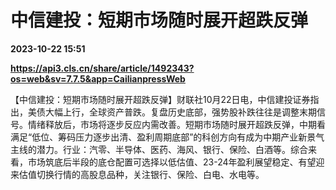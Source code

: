 # 中信建投：短期市场随时展开超跌反弹

**2023-10-22 15:51**

**https://api3.cls.cn/share/article/1492343?os=web&sv=7.7.5&app=CailianpressWeb**

【中信建投：短期市场随时展开超跌反弹】财联社10月22日电，中信建投证券指出，美债大幅上行，全球资产普跌。复盘历史底部，强势股补跌往往是调整末期信号。情绪释放后，市场将逐步反应内需改善。短期市场随时展开超跌反弹，中期看满足“低位、筹码压力逐步出清、盈利周期底部”的科创方向有成为中期产业新景气主线的潜力。行业：汽零、半导体、医药、海风、银行、保险、白酒等。综合来看，市场筑底后半段的底仓配置可选择以低估值、23-24年盈利展望稳定、有望迎来估值切换行情的高股息品种，关注银行、保险、白电、水电等。
